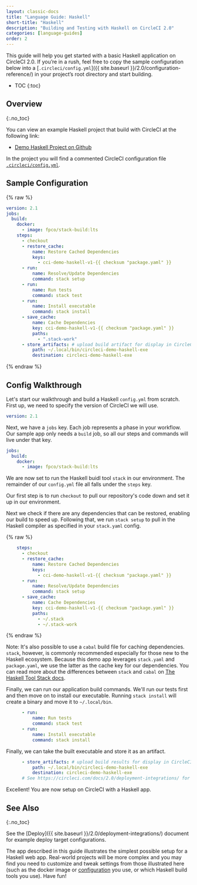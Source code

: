 ```yaml
---
layout: classic-docs
title: "Language Guide: Haskell"
short-title: "Haskell"
description: "Building and Testing with Haskell on CircleCI 2.0"
categories: [language-guides]
order: 2
---
```


This guide will help you get started with a basic Haskell application on
CircleCI 2.0. If you’re in a rush, feel free to copy the sample configuration below into a [`.circleci/config.yml`]({{ site.baseurl }}/2.0/configuration-reference/) in your project’s root directory and start building.

* TOC
{:toc}

## Overview
{:.no_toc}

You can view an example Haskell project that build with CircleCI at the following link:

- <a href="https://github.com/CircleCI-Public/circleci-demo-haskell"
target="_blank">Demo Haskell Project on Github</a>

In the project you will find a commented CircleCI configuration file <a
href="https://github.com/CircleCI-Public/circleci-demo-haskell/blob/master/.circleci/config.yml" target="_blank">`.circleci/config.yml`</a>.


## Sample Configuration

{% raw %}

```yaml
version: 2.1
jobs:
  build:
    docker:
      - image: fpco/stack-build:lts
    steps:
      - checkout
      - restore_cache:
          name: Restore Cached Dependencies
          keys:
            - cci-demo-haskell-v1-{{ checksum "package.yaml" }}
      - run:
          name: Resolve/Update Dependencies
          command: stack setup
      - run:
          name: Run tests
          command: stack test
      - run:
          name: Install executable
          command: stack install
      - save_cache:
          name: Cache Dependencies
          key: cci-demo-haskell-v1-{{ checksum "package.yaml" }}
          paths:
            - ".stack-work"
      - store_artifacts: # upload build artifact for display in CircleCI
          path: ~/.local/bin/circleci-demo-haskell-exe
          destination: circleci-demo-haskell-exe

```

{% endraw %}

## Config Walkthrough

Let's start our walkthrough and build a Haskell `config.yml` from scratch. First
up, we need to specify the version of CircleCI we will use.

```yaml
version: 2.1
```

Next, we have a `jobs` key. Each job represents a phase in your workflow. Our
sample app only needs a `build` job, so all our steps and commands will live
under that key.

```yaml
jobs:
  build:
    docker:
      - image: fpco/stack-build:lts
```

We are now set to run the Haskell buidl tool `stack` in our environment. The remainder of our
`config.yml` file all falls under the `steps` key.

Our first step is to run `checkout` to pull our repository's code down and set
it up in our environment. 

Next we check if there are any dependencies that can be restored, enabling our
build to speed up. Following that, we run `stack setup` to pull in the Haskell
compiler as specified in your `stack.yaml` config.


{% raw %}
```yaml
    steps:
      - checkout
      - restore_cache:
          name: Restore Cached Dependencies
          keys:
            - cci-demo-haskell-v1-{{ checksum "package.yaml" }}
      - run:
          name: Resolve/Update Dependencies
          command: stack setup
      - save_cache:
          name: Cache Dependencies
          key: cci-demo-haskell-v1-{{ checksum "package.yaml" }}
          paths:
            - ~/.stack
            - ~/.stack-work
```
{% endraw %}

Note: It's also possible to use a `cabal` build file for caching dependencies.
`stack`, however, is commonly recommended especially for those new to the Haskell ecosystem. Because this
demo app leverages `stack.yaml` and `package.yaml`, we use the latter as the
cache key for our dependencies. You can read more about the differences between
`stack` and `cabal` on [The Haskell Tool Stack docs](https://docs.haskellstack.org/en/stable/stack_yaml_vs_cabal_package_file/#why-specify-deps-twice).

Finally, we can run our application build commands. We'll run our tests first
and then move on to install our executable. Running `stack install` will create
a binary and move it to `~/.local/bin`. 

```yaml
      - run:
          name: Run tests
          command: stack test
      - run:
          name: Install executable
          command: stack install
```

Finally, we can take the built executable and store it as an artifact.

```yaml
      - store_artifacts: # upload build results for display in CircleCI
          path: ~/.local/bin/circleci-demo-haskell-exe 
          destination: circleci-demo-haskell-exe
      # See https://circleci.com/docs/2.0/deployment-integrations/ for deploy examples     
```

Excellent! You are now setup on CircleCI with a Haskell app.

## See Also
{:.no_toc}

See the [Deploy]({{ site.baseurl }}/2.0/deployment-integrations/) document for example deploy target configurations.

The app described in this guide illustrates the simplest possible setup for a
Haskell web app. Real-world projects will be more complex and you may find
you need to customize and tweak settings from those illustrated here (such as
the docker image or [configuration](https://docs.haskellstack.org/en/v1.0.2/docker_integration/) you use, or
which Haskell build tools you use). Have fun!

